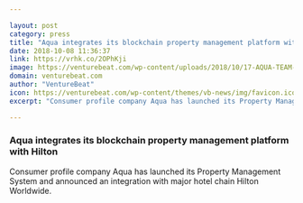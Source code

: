 ```yaml
---

layout: post
category: press
title: "Aqua integrates its blockchain property management platform with Hilton"
date: 2018-10-08 11:36:37
link: https://vrhk.co/2OPhKji
image: https://venturebeat.com/wp-content/uploads/2018/10/17-AQUA-TEAM-and-Rick-Hilton.jpg?fit=1619%2C1080&strip=all
domain: venturebeat.com
author: "VentureBeat"
icon: https://venturebeat.com/wp-content/themes/vb-news/img/favicon.ico
excerpt: "Consumer profile company Aqua has launched its Property Management System and announced an integration with major hotel chain Hilton Worldwide."

---
```


### Aqua integrates its blockchain property management platform with Hilton

Consumer profile company Aqua has launched its Property Management System and announced an integration with major hotel chain Hilton Worldwide.